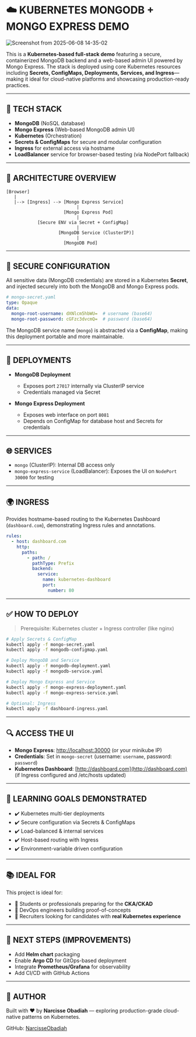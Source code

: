 
# ☁️ **KUBERNETES MONGODB + MONGO EXPRESS DEMO**

![Screenshot from 2025-06-08 14-35-02](https://github.com/user-attachments/assets/f72e75e1-13e7-426a-8b18-0c709a83c68e)


This is a **Kubernetes-based full-stack demo** featuring a secure, containerized MongoDB backend and a web-based admin UI powered by Mongo Express. The stack is deployed using core Kubernetes resources including **Secrets, ConfigMaps, Deployments, Services, and Ingress**—making it ideal for cloud-native platforms and showcasing production-ready practices.

---

## 🚀 **TECH STACK**

- **MongoDB** (NoSQL database)
- **Mongo Express** (Web-based MongoDB admin UI)
- **Kubernetes** (Orchestration)
- **Secrets & ConfigMaps** for secure and modular configuration
- **Ingress** for external access via hostname
- **LoadBalancer** service for browser-based testing (via NodePort fallback)

---

## 📁 **ARCHITECTURE OVERVIEW**

```text
[Browser]
   |
   |--> [Ingress] --> [Mongo Express Service]
                           |
                      [Mongo Express Pod]
                           |
            [Secure ENV via Secret + ConfigMap]
                           |
                    [MongoDB Service (ClusterIP)]
                           |
                      [MongoDB Pod]
```

---

## 🔐 **SECURE CONFIGURATION**

All sensitive data (MongoDB credentials) are stored in a Kubernetes **Secret**, and injected securely into both the MongoDB and Mongo Express pods.

```yaml
# mongo-secret.yaml
type: Opaque
data:
  mongo-root-username: dXNlcm5hbWU=  # username (base64)
  mongo-root-password: cGFzc3dvcmQ=  # password (base64)
```

The MongoDB service name (`mongo`) is abstracted via a **ConfigMap**, making this deployment portable and more maintainable.

---

## 🧱 **DEPLOYMENTS**

- **MongoDB Deployment**
  - Exposes port `27017` internally via ClusterIP service
  - Credentials managed via Secret

- **Mongo Express Deployment**
  - Exposes web interface on port `8081`
  - Depends on ConfigMap for database host and Secrets for credentials

---

## 🌐 **SERVICES**

- `mongo` (ClusterIP): Internal DB access only
- `mongo-express-service` (LoadBalancer): Exposes the UI on `NodePort 30000` for testing

---

## 🌍 **INGRESS**

Provides hostname-based routing to the Kubernetes Dashboard (`dashboard.com`), demonstrating Ingress rules and annotations.

```yaml
rules:
  - host: dashboard.com
    http:
      paths:
        - path: /
          pathType: Prefix
          backend:
            service:
              name: kubernetes-dashboard
              port:
                number: 80
```

---

## ✅ **HOW TO DEPLOY**

> Prerequisite: Kubernetes cluster + Ingress controller (like nginx)

```bash
# Apply Secrets & ConfigMap
kubectl apply -f mongo-secret.yaml
kubectl apply -f mongodb-configmap.yaml

# Deploy MongoDB and Service
kubectl apply -f mongodb-deployment.yaml
kubectl apply -f mongodb-service.yaml

# Deploy Mongo Express and Service
kubectl apply -f mongo-express-deployment.yaml
kubectl apply -f mongo-express-service.yaml

# Optional: Ingress
kubectl apply -f dashboard-ingress.yaml
```

---

## 🔍 **ACCESS THE UI**

- **Mongo Express**: [http://localhost:30000](http://localhost:30000) (or your minikube IP)
- **Credentials**: Set in `mongo-secret` (username: `username`, password: `password`)
- **Kubernetes Dashboard**: [http://dashboard.com](http://dashboard.com) (if Ingress configured and /etc/hosts updated)

---

## 📌 **LEARNING GOALS DEMONSTRATED**

- ✔️ Kubernetes multi-tier deployments
- ✔️ Secure configuration via Secrets & ConfigMaps
- ✔️ Load-balanced & internal services
- ✔️ Host-based routing with Ingress
- ✔️ Environment-variable driven configuration

---

## 📚 **IDEAL FOR**

This project is ideal for:

- 📘 Students or professionals preparing for the **CKA/CKAD**
- 💼 DevOps engineers building proof-of-concepts
- 🧪 Recruiters looking for candidates with **real Kubernetes experience**

---

## 🤩 **NEXT STEPS (IMPROVEMENTS)**

- Add **Helm chart** packaging
- Enable **Argo CD** for GitOps-based deployment
- Integrate **Prometheus/Grafana** for observability
- Add CI/CD with GitHub Actions

---

## 🧠 **AUTHOR**

Built with ❤️ by **Narcisse Obadiah** — exploring production-grade cloud-native patterns on Kubernetes.

GitHub: [NarcisseObadiah](https://github.com/NarcisseObadiah)
